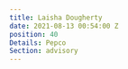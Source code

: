 ```yaml
---
title: Laisha Dougherty
date: 2021-08-13 00:54:00 Z
position: 40
Details: Pepco
Section: advisory
---
```


